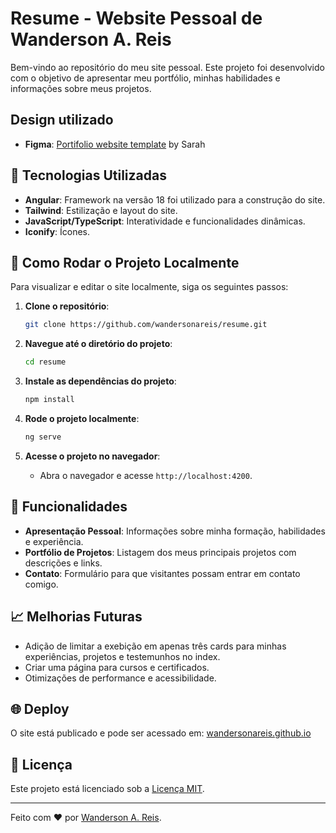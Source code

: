 # Resume - Website Pessoal de Wanderson A. Reis

Bem-vindo ao repositório do meu site pessoal.
Este projeto foi desenvolvido com o objetivo de apresentar meu portfólio, minhas habilidades e informações sobre meus projetos.

## Design utilizado

- **Figma**: [Portifolio website template](https://www.figma.com/proto/jqyhccuI4poIalDW2NROei/Personal-Portfolio-Website-Template-%7C-Mobile-%26-Desktop-(Community)?t=wMkkoaIggfA1RnjW-1) by Sarah

## 🚀 Tecnologias Utilizadas

- **Angular**: Framework na versão 18 foi utilizado para a construção do site.
- **Tailwind**: Estilização e layout do site.
- **JavaScript/TypeScript**: Interatividade e funcionalidades dinâmicas.
- **Iconify**: Ícones.

## 🔧 Como Rodar o Projeto Localmente

Para visualizar e editar o site localmente, siga os seguintes passos:

1. **Clone o repositório**:
    ```bash
    git clone https://github.com/wandersonareis/resume.git
    ```

2. **Navegue até o diretório do projeto**:
    ```bash
    cd resume
    ```

3. **Instale as dependências do projeto**:
    ```bash
    npm install
    ```
4. **Rode o projeto localmente**:
    ```bash
    ng serve
    ```
5. **Acesse o projeto no navegador**:
    - Abra o navegador e acesse `http://localhost:4200`.

## 🌟 Funcionalidades

- **Apresentação Pessoal**: Informações sobre minha formação, habilidades e experiência.
- **Portfólio de Projetos**: Listagem dos meus principais projetos com descrições e links.
- **Contato**: Formulário para que visitantes possam entrar em contato comigo.

## 📈 Melhorias Futuras

- Adição de limitar a exebição em apenas três cards para minhas experiências, projetos e testemunhos no index.
- Criar uma página para cursos e certificados.
- Otimizações de performance e acessibilidade.

## 🌐 Deploy

O site está publicado e pode ser acessado em: [wandersonareis.github.io](https://wandersonareis.github.io/)

## 📝 Licença

Este projeto está licenciado sob a [Licença MIT](LICENSE).

---

Feito com ❤️ por [Wanderson A. Reis](hhttps://github.com/wandersonareis).
```